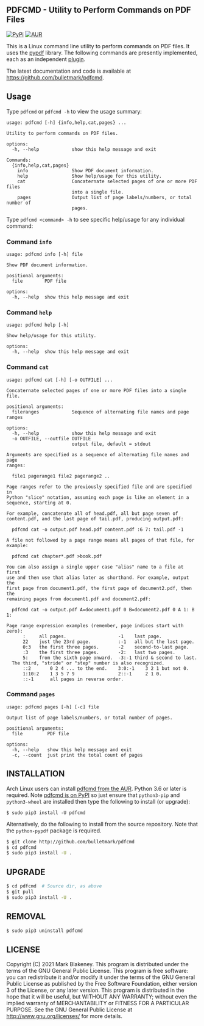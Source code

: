 ## PDFCMD - Utility to Perform Commands on PDF Files
[![PyPi](https://img.shields.io/pypi/v/pdfcmd)](https://pypi.org/project/pdfcmd/)
[![AUR](https://img.shields.io/aur/version/pdfcmd)](https://aur.archlinux.org/packages/pdfcmd/)

This is a Linux command line utility to perform commands on PDF files.
It uses the [pypdf](https://github.com/py-pdf/pypdf) library. The
following commands are presently implemented, each as an independent
[plugin](pdfcmd/commands).

The latest documentation and code is available at
https://github.com/bulletmark/pdfcmd.

## Usage

Type `pdfcmd` or `pdfcmd -h` to view the usage summary:

```
usage: pdfcmd [-h] {info,help,cat,pages} ...

Utility to perform commands on PDF files.

options:
  -h, --help            show this help message and exit

Commands:
  {info,help,cat,pages}
    info                Show PDF document information.
    help                Show help/usage for this utility.
    cat                 Concaternate selected pages of one or more PDF files
                        into a single file.
    pages               Output list of page labels/numbers, or total number of
                        pages.
```

Type `pdfcmd <command> -h` to see specific help/usage for any
individual command:

### Command `info`

```
usage: pdfcmd info [-h] file

Show PDF document information.

positional arguments:
  file        PDF file

options:
  -h, --help  show this help message and exit
```

### Command `help`

```
usage: pdfcmd help [-h]

Show help/usage for this utility.

options:
  -h, --help  show this help message and exit
```

### Command `cat`

```
usage: pdfcmd cat [-h] [-o OUTFILE] ...

Concaternate selected pages of one or more PDF files into a single file.

positional arguments:
  fileranges            Sequence of alternating file names and page ranges

options:
  -h, --help            show this help message and exit
  -o OUTFILE, --outfile OUTFILE
                        output file, default = stdout

Arguments are specified as a sequence of alternating file names and page
ranges:

  file1 pagerange1 file2 pagerange2 ..

Page ranges refer to the previously specified file and are specified in
Python "slice" notation, assuming each page is like an element in a
sequence, starting at 0.

For example, concatenate all of head.pdf, all but page seven of
content.pdf, and the last page of tail.pdf, producing output.pdf:

  pdfcmd cat -o output.pdf head.pdf content.pdf :6 7: tail.pdf -1

A file not followed by a page range means all pages of that file, for
example:

  pdfcmd cat chapter*.pdf >book.pdf

You can also assign a single upper case "alias" name to a file at first
use and then use that alias later as shorthand. For example, output the
first page from document1.pdf, the first page of document2.pdf, then the
remaining pages from document1.pdf and document2.pdf:

  pdfcmd cat -o output.pdf A=document1.pdf 0 B=document2.pdf 0 A 1: B 1:

Page range expression examples (remember, page indices start with zero):
      :     all pages.                   -1    last page.
      22    just the 23rd page.          :-1   all but the last page.
      0:3   the first three pages.       -2    second-to-last page.
      :3    the first three pages.       -2:   last two pages.
      5:    from the sixth page onward.  -3:-1 third & second to last.
  The third, "stride" or "step" number is also recognized.
      ::2       0 2 4 ... to the end.    3:0:-1    3 2 1 but not 0.
      1:10:2    1 3 5 7 9                2::-1     2 1 0.
      ::-1      all pages in reverse order.
```

### Command `pages`

```
usage: pdfcmd pages [-h] [-c] file

Output list of page labels/numbers, or total number of pages.

positional arguments:
  file         PDF file

options:
  -h, --help   show this help message and exit
  -c, --count  just print the total count of pages
```

## INSTALLATION

Arch Linux users can install [pdfcmd from the
AUR](https://aur.archlinux.org/packages/pdfcmd).
Python 3.6 or later is required. Note [pdfcmd is on
PyPI](https://pypi.org/project/pdfcmd/) so just ensure that
`python3-pip` and `python3-wheel` are installed then type the following
to install (or upgrade):

```
$ sudo pip3 install -U pdfcmd
```

Alternatively, do the following to install from the source repository.
Note that the `python-pypdf` package is required.

```sh
$ git clone http://github.com/bulletmark/pdfcmd
$ cd pdfcmd
$ sudo pip3 install -U .
```

## UPGRADE

```sh
$ cd pdfcmd  # Source dir, as above
$ git pull
$ sudo pip3 install -U .
```

## REMOVAL

```sh
$ sudo pip3 uninstall pdfcmd
```

## LICENSE

Copyright (C) 2021 Mark Blakeney. This program is distributed under the
terms of the GNU General Public License.
This program is free software: you can redistribute it and/or modify it
under the terms of the GNU General Public License as published by the
Free Software Foundation, either version 3 of the License, or any later
version.
This program is distributed in the hope that it will be useful, but
WITHOUT ANY WARRANTY; without even the implied warranty of
MERCHANTABILITY or FITNESS FOR A PARTICULAR PURPOSE. See the GNU General
Public License at <http://www.gnu.org/licenses/> for more details.

<!-- vim: se ai syn=markdown: -->
